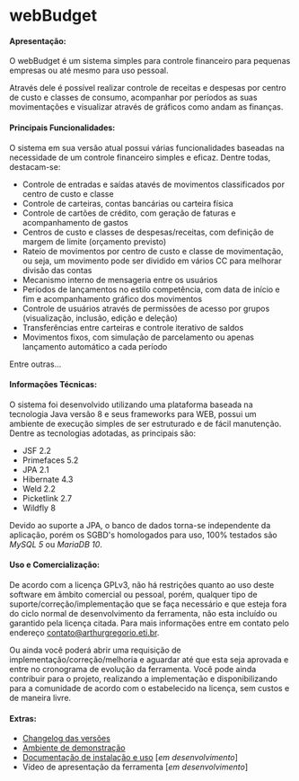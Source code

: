 webBudget
=========

#### Apresentação:

O webBudget é um sistema simples para controle financeiro para pequenas empresas ou até mesmo para uso pessoal. 

Através dele é possível realizar controle de receitas e despesas por centro de custo e classes de consumo, acompanhar por períodos as suas movimentações e visualizar através de gráficos como andam as finanças.

#### Principais Funcionalidades:

O sistema em sua versão atual possui várias funcionalidades baseadas na necessidade de um controle financeiro simples e eficaz. Dentre todas, destacam-se:

- Controle de entradas e saídas atavés de movimentos classificados por centro de custo e classe
- Controle de carteiras, contas bancárias ou carteira física
- Controle de cartões de crédito, com geração de faturas e acompanhamento de gastos
- Centros de custo e classes de despesas/receitas, com definição de margem de limite (orçamento previsto)
- Rateio de movimentos por centro de custo e classe de movimentação, ou seja, um movimento pode ser dividido em vários CC para melhorar divisão das contas
- Mecanismo interno de mensageria entre os usuários
- Períodos de lançamentos no estilo competência, com data de início e fim e acompanhamento gráfico dos movimentos 
- Controle de usuários através de permissões de acesso por grupos (visualização, inclusão, edição e deleção)
- Transferências entre carteiras e controle iterativo de saldos
- Movimentos fixos, com simulação de parcelamento ou apenas lançamento automático a cada período

Entre outras...

#### Informações Técnicas:

O sistema foi desenvolvido utilizando uma plataforma baseada na tecnologia Java versão 8 e seus frameworks para WEB, possui um ambiente de execução simples de ser estruturado e de fácil manutenção. Dentre as tecnologias adotadas, as principais são:

- JSF 2.2 
- Primefaces 5.2
- JPA 2.1
- Hibernate 4.3
- Weld 2.2
- Picketlink 2.7
- Wildfly 8

Devido ao suporte a JPA, o banco de dados torna-se independente da aplicação, porém os SGBD's homologados para uso, 100% testados são *MySQL 5* ou *MariaDB 10*.

#### Uso e Comercialização:

De acordo com a licença GPLv3, não há restrições quanto ao uso deste software em âmbito comercial ou pessoal, porém, qualquer tipo de suporte/correção/implementação que se faça necessário e que esteja fora do ciclo normal de desenvolvimento da ferramenta, não esta incluído ou garantido pela licença citada. Para mais informações entre em contato pelo endereço contato@arthurgregorio.eti.br.

Ou ainda você poderá abrir uma requisição de implementação/correção/melhoria e aguardar até que esta seja aprovada e entre no cronograma de evolução da ferramenta. Você pode ainda contribuir para o projeto, realizando a implementação e disponibilizando para a comunidade de acordo com o estabelecido na licença, sem custos e de maneira livre.

#### Extras:

- [Changelog das versões](https://github.com/arthurgregorio/web-budget/wiki#changelog)
- [Ambiente de demonstração](https://github.com/arthurgregorio/web-budget/wiki#ambiente-de-demonstra%C3%A7%C3%A3o) 
- [Documentação de instalação e uso](https://github.com/arthurgregorio/web-budget/wiki) [*em desenvolvimento*]
- Vídeo de apresentação da ferramenta [*em desenvolvimento*]
